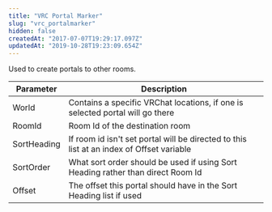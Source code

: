 ```yaml
---
title: "VRC Portal Marker"
slug: "vrc_portalmarker"
hidden: false
createdAt: "2017-07-07T19:29:17.097Z"
updatedAt: "2019-10-28T19:23:09.654Z"
---
```

Used to create portals to other rooms.

| Parameter | Description                                                                   |
| --- |-------------------------------------------------------------------------------|
| World | Contains a specific VRChat locations, if one is selected portal will go there |
| RoomId | Room Id of the destination room                                                 |
| SortHeading | If room id isn't set portal will be directed to this list at an index of Offset variable       |
| SortOrder | What sort order should be used if using Sort Heading rather than direct Room Id             |
| Offset | The offset this portal should have in the Sort Heading list if used                       |
